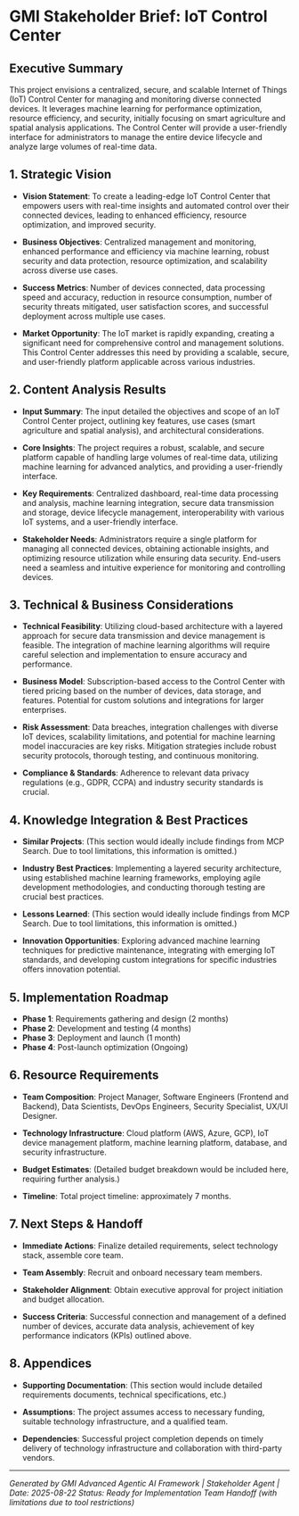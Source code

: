 # GMI Stakeholder Brief: IoT Control Center

## Executive Summary

This project envisions a centralized, secure, and scalable Internet of Things (IoT) Control Center for managing and monitoring diverse connected devices.  It leverages machine learning for performance optimization, resource efficiency, and security, initially focusing on smart agriculture and spatial analysis applications.  The Control Center will provide a user-friendly interface for administrators to manage the entire device lifecycle and analyze large volumes of real-time data.


## 1. Strategic Vision

- **Vision Statement**: To create a leading-edge IoT Control Center that empowers users with real-time insights and automated control over their connected devices, leading to enhanced efficiency, resource optimization, and improved security.

- **Business Objectives**: Centralized management and monitoring, enhanced performance and efficiency via machine learning, robust security and data protection, resource optimization, and scalability across diverse use cases.

- **Success Metrics**: Number of devices connected, data processing speed and accuracy, reduction in resource consumption, number of security threats mitigated, user satisfaction scores, and successful deployment across multiple use cases.

- **Market Opportunity**:  The IoT market is rapidly expanding, creating a significant need for comprehensive control and management solutions.  This Control Center addresses this need by providing a scalable, secure, and user-friendly platform applicable across various industries.


## 2. Content Analysis Results

- **Input Summary**: The input detailed the objectives and scope of an IoT Control Center project, outlining key features, use cases (smart agriculture and spatial analysis), and architectural considerations.

- **Core Insights**:  The project requires a robust, scalable, and secure platform capable of handling large volumes of real-time data, utilizing machine learning for advanced analytics, and providing a user-friendly interface.

- **Key Requirements**: Centralized dashboard, real-time data processing and analysis, machine learning integration, secure data transmission and storage, device lifecycle management, interoperability with various IoT systems, and a user-friendly interface.

- **Stakeholder Needs**: Administrators require a single platform for managing all connected devices, obtaining actionable insights, and optimizing resource utilization while ensuring data security.  End-users need a seamless and intuitive experience for monitoring and controlling devices.


## 3. Technical & Business Considerations

- **Technical Feasibility**:  Utilizing cloud-based architecture with a layered approach for secure data transmission and device management is feasible.  The integration of machine learning algorithms will require careful selection and implementation to ensure accuracy and performance.

- **Business Model**:  Subscription-based access to the Control Center with tiered pricing based on the number of devices, data storage, and features.  Potential for custom solutions and integrations for larger enterprises.

- **Risk Assessment**:  Data breaches, integration challenges with diverse IoT devices, scalability limitations, and potential for machine learning model inaccuracies are key risks.  Mitigation strategies include robust security protocols, thorough testing, and continuous monitoring.

- **Compliance & Standards**:  Adherence to relevant data privacy regulations (e.g., GDPR, CCPA) and industry security standards is crucial.


## 4. Knowledge Integration & Best Practices

- **Similar Projects**:  (This section would ideally include findings from MCP Search. Due to tool limitations, this information is omitted.)

- **Industry Best Practices**:  Implementing a layered security architecture, using established machine learning frameworks, employing agile development methodologies, and conducting thorough testing are crucial best practices.

- **Lessons Learned**: (This section would ideally include findings from MCP Search. Due to tool limitations, this information is omitted.)

- **Innovation Opportunities**:  Exploring advanced machine learning techniques for predictive maintenance, integrating with emerging IoT standards, and developing custom integrations for specific industries offers innovation potential.


## 5. Implementation Roadmap

- **Phase 1**: Requirements gathering and design (2 months)
- **Phase 2**: Development and testing (4 months)
- **Phase 3**: Deployment and launch (1 month)
- **Phase 4**: Post-launch optimization (Ongoing)


## 6. Resource Requirements

- **Team Composition**: Project Manager, Software Engineers (Frontend and Backend), Data Scientists, DevOps Engineers, Security Specialist, UX/UI Designer.

- **Technology Infrastructure**: Cloud platform (AWS, Azure, GCP), IoT device management platform, machine learning platform, database, and security infrastructure.

- **Budget Estimates**: (Detailed budget breakdown would be included here, requiring further analysis.)

- **Timeline**:  Total project timeline: approximately 7 months.


## 7. Next Steps & Handoff

- **Immediate Actions**: Finalize detailed requirements, select technology stack, assemble core team.

- **Team Assembly**:  Recruit and onboard necessary team members.

- **Stakeholder Alignment**: Obtain executive approval for project initiation and budget allocation.

- **Success Criteria**:  Successful connection and management of a defined number of devices, accurate data analysis, achievement of key performance indicators (KPIs) outlined above.


## 8. Appendices

- **Supporting Documentation**:  (This section would include detailed requirements documents, technical specifications, etc.)

- **Assumptions**: The project assumes access to necessary funding, suitable technology infrastructure, and a qualified team.

- **Dependencies**:  Successful project completion depends on timely delivery of technology infrastructure and collaboration with third-party vendors.


---
*Generated by GMI Advanced Agentic AI Framework | Stakeholder Agent | Date: 2025-08-22*
*Status: Ready for Implementation Team Handoff (with limitations due to tool restrictions)*